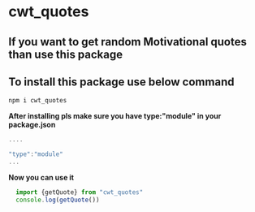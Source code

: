 # cwt_quotes

## If you want to get random Motivational quotes than use this package

## To install this package use below command

```js
npm i cwt_quotes
```

**After installing pls make sure you have type:"module" in your package.json**

```js
....

"type":"module"
...
```

**Now you can use it**

```js
  import {getQuote} from "cwt_quotes"
  console.log(getQuote())

```
